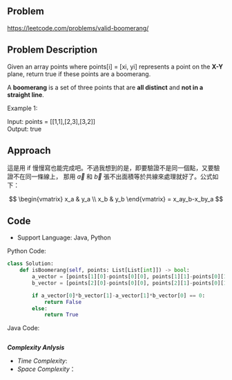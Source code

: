 ## Problem

https://leetcode.com/problems/valid-boomerang/

## Problem Description

Given an array points where points[i] = [xi, yi] represents a point on the **X-Y** plane, return true if these points are a boomerang.

A **boomerang** is a set of three points that are **all distinct** and **not in a straight line**.

 

Example 1:

Input: points = [[1,1],[2,3],[3,2]]  </br>
Output: true


## Approach
這是用 if 慢慢寫也能完成吧。不過我想到的是，即要驗證不是同一個點，又要驗證不在同一條線上，
那用 $\vec{a}$ 和 $\vec{b}$ 張不出面積等於共線來處理就好了。公式如下：

$$
\begin{vmatrix}
x_a & y_a \\
x_b & y_b
\end{vmatrix} = x_ay_b-x_by_a
$$



## Code

- Support Language: Java, Python

Python Code:

```py
class Solution:
    def isBoomerang(self, points: List[List[int]]) -> bool:
        a_vector = [points[1][0]-points[0][0], points[1][1]-points[0][1]]
        b_vector = [points[2][0]-points[0][0], points[2][1]-points[0][1]]

        if a_vector[0]*b_vector[1]-a_vector[1]*b_vector[0] == 0:
            return False
        else:
            return True
```

Java Code:

```

```

**_Complexity Anlysis_**

- _Time Complexity_: 
- _Space Complexity_：
